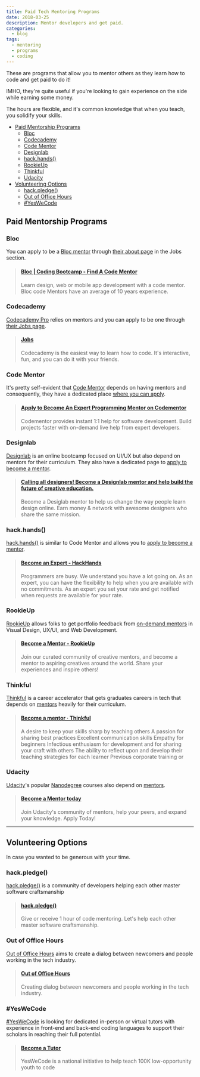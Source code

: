 ```yaml
---
title: Paid Tech Mentoring Programs
date: 2018-03-25
description: Mentor developers and get paid.
categories:
  - blog
tags:
  - mentoring
  - programs
  - coding
---
```


These are programs that allow you to mentor others as they learn how to code and get paid to do it!

IMHO, they're quite useful if you're looking to gain experience on the side while earning some money.

The hours are flexible, and it's common knowledge that when you teach, you solidify your skills.

<!-- TOC -->

* [Paid Mentorship Programs](#paid-mentorship-programs)
  * [Bloc](#bloc)
  * [Codecademy](#codecademy)
  * [Code Mentor](#code-mentor)
  * [Designlab](#designlab)
  * [hack.hands()](#hackhands)
  * [RookieUp](#rookieup)
  * [Thinkful](#thinkful)
  * [Udacity](#udacity)
* [Volunteering Options](#volunteering-options)
  * [hack.pledge()](#hackpledge)
  * [Out of Office Hours](#out-of-office-hours)
  * [#YesWeCode](#yeswecode)

<!-- /TOC -->

## Paid Mentorship Programs

### Bloc

You can apply to be a [Bloc mentor](https://www.bloc.io/mentors) through [their about page](https://www.bloc.io/about) in the Jobs section.

<blockquote class="embedly-card"><h4><a href="https://www.bloc.io/mentors">Bloc | Coding Bootcamp - Find A Code Mentor</a></h4><p>Learn design, web or mobile app development with a code mentor. Bloc code Mentors have an average of 10 years experience.</p></blockquote>
<script async src="//cdn.embedly.com/widgets/platform.js" charset="UTF-8"></script>

### Codecademy

[Codecademy Pro](https://pro.codecademy.com/) relies on mentors and you can apply to be one through [their Jobs page](https://www.codecademy.com/about/jobs/codecademy-mentor).

<blockquote class="embedly-card"><h4><a href="https://www.codecademy.com/about/jobs">Jobs</a></h4><p>Codecademy is the easiest way to learn how to code. It's interactive, fun, and you can do it with your friends.</p></blockquote>
<script async src="//cdn.embedly.com/widgets/platform.js" charset="UTF-8"></script>

### Code Mentor

It's pretty self-evident that [Code Mentor](https://www.codementor.io/) depends on having mentors and consequently, they have a dedicated place [where you can apply](https://www.codementor.io/mentor/apply).

<blockquote class="embedly-card"><h4><a href="https://www.codementor.io/mentor/apply">Apply to Become An Expert Programming Mentor on Codementor</a></h4><p>Codementor provides instant 1:1 help for software development. Build projects faster with on-demand live help from expert developers.</p></blockquote>
<script async src="//cdn.embedly.com/widgets/platform.js" charset="UTF-8"></script>

### Designlab

[Designlab](https://trydesignlab.com/) is an online bootcamp focused on UI/UX but also depend on mentors for their curriculum. They also have a dedicated page to [apply to become a mentor](https://trydesignlab.com/become-a-mentor/).

<blockquote class="embedly-card"><h4><a href="https://trydesignlab.com/become-a-mentor/">Calling all designers! Become a Designlab mentor and help build the future of creative education.</a></h4><p>Become a Desiglab mentor to help us change the way people learn design online. Earn money & network with awesome designers who share the same mission.</p></blockquote>
<script async src="//cdn.embedly.com/widgets/platform.js" charset="UTF-8"></script>

### hack.hands()

[hack.hands()](https://hackhands.com/) is similar to Code Mentor and allows you to [apply to become a mentor](https://hackhands.com/create-expert-account/).

<blockquote class="embedly-card"><h4><a href="https://hackhands.com/create-expert-account/">Become an Expert - HackHands</a></h4><p>Programmers are busy. We understand you have a lot going on. As an expert, you can have the flexibility to help when you are available with no commitments. As an expert you set your rate and get notified when requests are available for your rate.</p></blockquote>
<script async src="//cdn.embedly.com/widgets/platform.js" charset="UTF-8"></script>

### RookieUp

[RookieUp](https://www.rookieup.com) allows folks to get portfolio feedback from [on-demand mentors](https://www.rookieup.com/become-a-mentor/) in Visual Design, UX/UI, and Web Development.

<blockquote class="embedly-card"><h4><a href="https://www.rookieup.com/become-a-mentor/">Become a Mentor - RookieUp</a></h4><p>Join our curated community of creative mentors, and become a mentor to aspiring creatives around the world. Share your experiences and inspire others!</p></blockquote>
<script async src="//cdn.embedly.com/widgets/platform.js" charset="UTF-8"></script>

### Thinkful

[Thinkful](https://www.thinkful.com) is a career accelerator that gets graduates careers in tech that depends on [mentors](https://www.thinkful.com/apply/) heavily for their curriculum.

<blockquote class="embedly-card"><h4><a href="https://www.thinkful.com/apply/">Become a mentor · Thinkful</a></h4><p>A desire to keep your skills sharp by teaching others A passion for sharing best practices Excellent communication skills Empathy for beginners Infectious enthusiasm for development and for sharing your craft with others The ability to reflect upon and develop their teaching strategies for each learner Previous corporate training or</p></blockquote>
<script async src="//cdn.embedly.com/widgets/platform.js" charset="UTF-8"></script>

### Udacity

[Udacity](https://www.udacity.com/)'s popular [Nanodegree](https://www.udacity.com/nanodegree) courses also depend on [mentors](https://www.udacity.com/start-mentoring).

<blockquote class="embedly-card"><h4><a href="https://www.udacity.com/start-mentoring">Become a Mentor today</a></h4><p>Join Udacity's community of mentors, help your peers, and expand your knowledge. Apply Today!</p></blockquote>
<script async src="//cdn.embedly.com/widgets/platform.js" charset="UTF-8"></script>

---

## Volunteering Options

In case you wanted to be generous with your time.

### hack.pledge()

[hack.pledge()](https://hackpledge.org/) is a community of developers helping each other master software craftsmanship

<blockquote class="embedly-card"><h4><a href="https://hackpledge.org/">hack.pledge()</a></h4><p>Give or receive 1 hour of code mentoring. Let's help each other master software craftsmanship.</p></blockquote>
<script async src="//cdn.embedly.com/widgets/platform.js" charset="UTF-8"></script>

### Out of Office Hours

[Out of Office Hours](https://www.outofofficehours.com/) aims to create a dialog between newcomers and people working in the tech industry.

<blockquote class="embedly-card"><h4><a href="https://www.outofofficehours.com/">Out of Office Hours</a></h4><p>Creating dialog between newcomers and people working in the tech industry.</p></blockquote>
<script async src="//cdn.embedly.com/widgets/platform.js" charset="UTF-8"></script>

### #YesWeCode

[#YesWeCode](https://www.yeswecode.org/tutor) is looking for dedicated in-person or virtual tutors with experience in front-end and back-end coding languages to support their scholars in reaching their full potential.

<blockquote class="embedly-card"><h4><a href="https://www.yeswecode.org/tutor">Become a Tutor</a></h4><p>YesWeCode is a national initiative to help teach 100K low-opportunity youth to code</p></blockquote>
<script async src="//cdn.embedly.com/widgets/platform.js" charset="UTF-8"></script>
